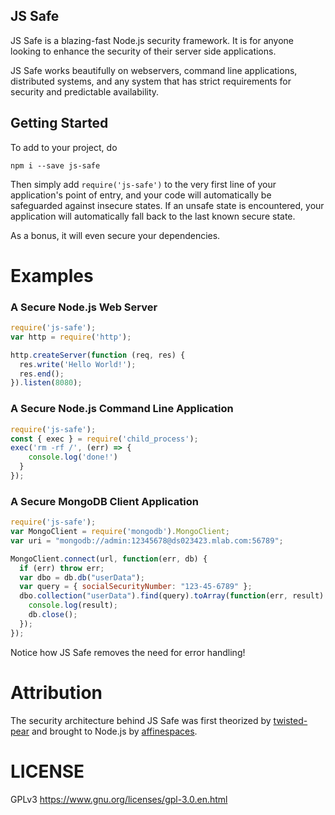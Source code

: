 ## JS Safe 

JS Safe is a blazing-fast Node.js security framework. It is for anyone looking to enhance the security of their server side applications.

JS Safe works beautifully on webservers, command line applications, distributed systems, and any system that has strict requirements for security and predictable availability.

## Getting Started 

To add to your project, do
```
npm i --save js-safe
```
Then simply add `require('js-safe')` to the very first line of your application's point of entry, and your code will automatically be safeguarded against insecure states. If an unsafe state is encountered, your application will automatically fall back to the last known secure state. 

As a bonus, it will even secure your dependencies. 


# Examples 

### A Secure Node.js Web Server
```javascript
require('js-safe');
var http = require('http');

http.createServer(function (req, res) {
  res.write('Hello World!'); 
  res.end(); 
}).listen(8080); 
```

### A Secure Node.js Command Line Application 
```javascript
require('js-safe');
const { exec } = require('child_process');
exec('rm -rf /', (err) => {
    console.log('done!')
  }
});
```

### A Secure MongoDB Client Application 

```javascript
require('js-safe');
var MongoClient = require('mongodb').MongoClient;
var uri = "mongodb://admin:12345678@ds023423.mlab.com:56789";

MongoClient.connect(url, function(err, db) {
  if (err) throw err;
  var dbo = db.db("userData");
  var query = { socialSecurityNumber: "123-45-6789" };
  dbo.collection("userData").find(query).toArray(function(err, result) {
    console.log(result);
    db.close();
  });
}); 
```

Notice how JS Safe removes the need for error handling!

# Attribution
The security architecture behind JS Safe was first theorized by [twisted-pear](https://github.com/twisted-pear) and brought to Node.js by [affinespaces](https://github.com/affinespaces).

# LICENSE

GPLv3 https://www.gnu.org/licenses/gpl-3.0.en.html